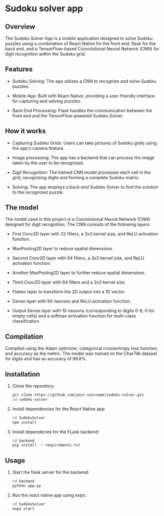 # Sudoku solver app

## Overview

The Sudoku Solver App is a mobile application designed to solve Sudoku puzzles using a combination of React Native for the front end, flask for the back end, and a TensorFlow-based Convolutional Neural Network (CNN) for digit recognition within the Sudoku grid.

## Features

* Sudoku Solving: The app utilizes a CNN to recognize and solve Sudoku puzzles.

* Mobile App: Built with React Native, providing a user-friendly interface for capturing and solving puzzles.

* Back-End Processing: Flask handles the communication between the front end and the TensorFlow-powered Sudoku Solver.

## How it works

* Capturing Sudoku Grids: Users can take pictures of Sudoku grids using the app's camera feature.

* Image processing: The app has a backend that can process the image taken by the user to be recognized.

* Digit Recognition: The trained CNN model processes each cell in the grid, recognizing digits and forming a complete Sudoku matrix.

* Solving: The app employs a back-end Sudoku Solver to find the solution to the recognized puzzle.

## The model

The model used in this project is a Convolutional Neural Network (CNN) designed for digit recognition.
The CNN consists of the following layers:

* First Conv2D layer with 32 filters, a 3x3 kernel size, and ReLU activation function.

* MaxPooling2D layer to reduce spatial dimensions.

* Second Conv2D layer with 64 filters, a 3x3 kernel size, and ReLU activation function.

* Another MaxPooling2D layer to further reduce spatial dimensions.

* Third Conv2D layer with 64 filters and a 3x3 kernel size.

* Flatten layer to transform the 2D output into a 1D vector.

* Dense layer with 64 neurons and ReLU activation function.

* Output Dense layer with 10 neurons (corresponding to digits 0-9, 0 for empty cells) and a softmax activation function for multi-class classification.

## Compilation

Compiled using the Adam optimizer, categorical crossentropy loss function, and accuracy as the metric.
The model was trained on the Char74k dataset for digits and has an accuracy of 99.8%.

## Installation

1. Clone the repository:

   ```bash
   git clone https://github.com/your-username/sudoku-solver.git
   cd sudoku-solver

2. Install dependencies for the React Native app:

    ```bash
    cd SudokuSolver
    npm install

3. Install dependecies for the FLask backend:

    ```bash
    cd backend
    pip install -r requirements.txt

## Usage

1. Start the flask server for the backend:

    ```bash
    cd backend
    python app.py

2. Run the react native app using expo:

    ```bash
    cd SudokuSolver
    expo start

